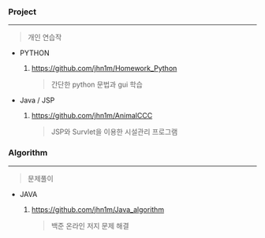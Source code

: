 ### Project

---

> 개인 연습작

- PYTHON

  1.  https://github.com/jhn1m/Homework_Python
  
      > 간단한 python 문법과 gui 학습 

- Java / JSP

  1. https://github.com/jhn1m/AnimalCCC

     > JSP와 Survlet을 이용한 시설관리 프로그램


### Algorithm

---

> 문제풀이

- JAVA

  1.  https://github.com/jhn1m/Java_algorithm
    
      > 백준 온라인 저지 문제 해결

<br>
